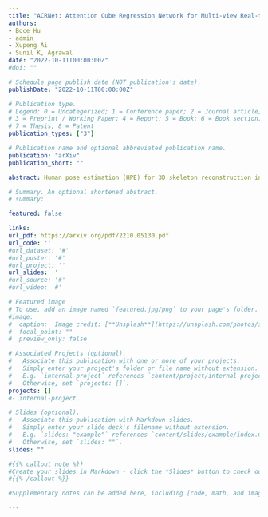 ```yaml
---
title: "ACRNet: Attention Cube Regression Network for Multi-view Real-time 3D Human Pose Estimation in Telemedicine"
authors:
- Boce Hu
- admin
- Xupeng Ai
- Sunil K, Agrawal
date: "2022-10-11T00:00:00Z"
#doi: ""

# Schedule page publish date (NOT publication's date).
publishDate: "2022-10-11T00:00:00Z"

# Publication type.
# Legend: 0 = Uncategorized; 1 = Conference paper; 2 = Journal article;
# 3 = Preprint / Working Paper; 4 = Report; 5 = Book; 6 = Book section;
# 7 = Thesis; 8 = Patent
publication_types: ["3"]

# Publication name and optional abbreviated publication name.
publication: "arXiv"
publication_short: ""

abstract: Human pose estimation (HPE) for 3D skeleton reconstruction in telemedicine has long received attention. Although the development of deep learning has made HPE methods in telemedicine simpler and easier to use, addressing low accuracy and high latency remains a big challenge. In this paper, we propose a novel multi-view Attention Cube Regression Network (ACRNet), which regresses the 3D position of joints in real time by aggregating informative attention points on each cube surface. More specially, a cube whose each surface contains uniformly distributed attention points with specific coordinate values is first created to wrap the target from the main view. Then, our network regresses the 3D position of each joint by summing and averaging the coordinates of attention points on each surface after being weighted. To verify our method, we first tested ACRNet on the opensource ITOP dataset; meanwhile, we collected a new multi-view upper body movement dataset (UBM) on the trunk support trainer (TruST) to validate the capability of our model in real rehabilitation scenarios. Experimental results demonstrate the superiority of ACRNet compared with other state-of-theart methods. We also validate the efficacy of each module in ACRNet. Furthermore, Our work analyzes the performance of ACRNet under the medical monitoring indicator. Because of the high accuracy and running speed, our model is suitable for real-time telemedicine settings

# Summary. An optional shortened abstract.
# summary: 

featured: false

links:
url_pdf: https://arxiv.org/pdf/2210.05130.pdf
url_code: ''
#url_dataset: '#'
#url_poster: '#'
#url_project: ''
url_slides: ''
#url_source: '#'
#url_video: '#'

# Featured image
# To use, add an image named `featured.jpg/png` to your page's folder. 
#image:
#  caption: 'Image credit: [**Unsplash**](https://unsplash.com/photos/s9CC2SKySJM)'
#  focal_point: ""
#  preview_only: false

# Associated Projects (optional).
#   Associate this publication with one or more of your projects.
#   Simply enter your project's folder or file name without extension.
#   E.g. `internal-project` references `content/project/internal-project/index.md`.
#   Otherwise, set `projects: []`.
projects: []
#- internal-project

# Slides (optional).
#   Associate this publication with Markdown slides.
#   Simply enter your slide deck's filename without extension.
#   E.g. `slides: "example"` references `content/slides/example/index.md`.
#   Otherwise, set `slides: ""`.
slides: ""

#{{% callout note %}}
#Create your slides in Markdown - click the *Slides* button to check out the example.
#{{% /callout %}}

#Supplementary notes can be added here, including [code, math, and images](https://wowchemy.com/docs/writing-markdown-latex/).

---
```


